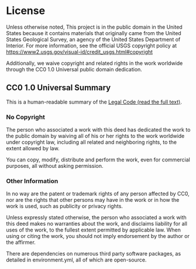 License
=======

Unless otherwise noted, This project is in the public domain in the United States
because it contains materials that originally came from the United States Geological
Survey, an agency of the United States Department of Interior. For more information, see
the official USGS copyright policy at
https://www2.usgs.gov/visual-id/credit_usgs.html#copyright

Additionally, we waive copyright and related rights in the work worldwide through the
CC0 1.0 Universal public domain dedication.


CC0 1.0 Universal Summary
-------------------------

This is a human-readable summary of the [Legal Code (read the full text)][1].


### No Copyright

The person who associated a work with this deed has dedicated the work to the public
domain by waiving all of his or her rights to the work worldwide under copyright law,
including all related and neighboring rights, to the extent allowed by law.

You can copy, modify, distribute and perform the work, even for commercial purposes, all
without asking permission.


### Other Information

In no way are the patent or trademark rights of any person affected by CC0, nor are the
rights that other persons may have in the work or in how the work is used, such as
publicity or privacy rights.

Unless expressly stated otherwise, the person who associated a work with this deed makes
no warranties about the work, and disclaims liability for all uses of the work, to the
fullest extent permitted by applicable law. When using or citing the work, you should
not imply endorsement by the author or the affirmer.

There are dependencies on numerous third party software packages, as detailed in
environment.yml, all of which are open-source.


[1]: https://creativecommons.org/publicdomain/zero/1.0/legalcode

